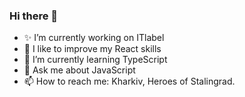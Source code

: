 ### Hi there 👋

- ✨ I’m currently working on ITlabel
- 📱 I like to improve my React skills
- 🌱 I’m currently learning TypeScript
- 💬 Ask me about JavaScript
- 📫 How to reach me: Kharkiv, Heroes of Stalingrad.
